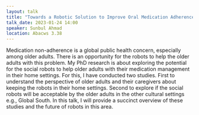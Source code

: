 ```yaml
---
layout: talk
title: "Towards a Robotic Solution to Improve Oral Medication Adherence in Older Adults"
talk_date: 2023-01-24 14:00
speaker: Sunbul Ahmad
location: Abacws 3.38
---
```

Medication non-adherence is a global public health concern, especially among older adults. There is an opportunity for the robots to help the older adults with this problem. My PhD research is about exploring the potential for the social robots to help older adults with their medication management in their home settings. For this, I have conducted two studies. First to understand the perspective of older adults and their caregivers about keeping the robots in their home settings. Second to explore if the social robots will be acceptable by the older adults in the other cultural settings e.g., Global South. In this talk, I will provide a succinct overview of these studies and the future of robots in this area.

